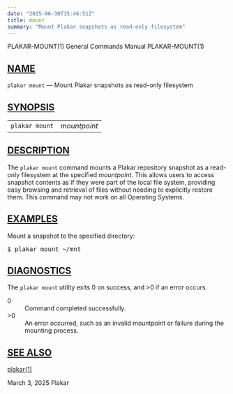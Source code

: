 ```yaml
---
date: "2025-06-30T15:46:51Z"
title: mount
summary: "Mount Plakar snapshots as read-only filesystem"
---
```

<div class="head" role="doc-pageheader" aria-label="Manual header
  line"><span class="head-ltitle">PLAKAR-MOUNT(1)</span>
  <span class="head-vol">General Commands Manual</span>
  <span class="head-rtitle">PLAKAR-MOUNT(1)</span></div>
<main class="manual-text">
<section class="Sh">
<h2 class="Sh" id="NAME"><a class="permalink" href="#NAME">NAME</a></h2>
<p class="Pp"><code class="Nm">plakar mount</code> &#x2014;
    <span class="Nd" role="doc-subtitle">Mount Plakar snapshots as read-only
    filesystem</span></p>
</section>
<section class="Sh">
<h2 class="Sh" id="SYNOPSIS"><a class="permalink" href="#SYNOPSIS">SYNOPSIS</a></h2>
<table class="Nm">
  <tr>
    <td><code class="Nm">plakar mount</code></td>
    <td><var class="Ar">mountpoint</var></td>
  </tr>
</table>
</section>
<section class="Sh">
<h2 class="Sh" id="DESCRIPTION"><a class="permalink" href="#DESCRIPTION">DESCRIPTION</a></h2>
<p class="Pp">The <code class="Nm">plakar mount</code> command mounts a Plakar
    repository snapshot as a read-only filesystem at the specified
    <var class="Ar">mountpoint</var>. This allows users to access snapshot
    contents as if they were part of the local file system, providing easy
    browsing and retrieval of files without needing to explicitly restore them.
    This command may not work on all Operating Systems.</p>
</section>
<section class="Sh">
<h2 class="Sh" id="EXAMPLES"><a class="permalink" href="#EXAMPLES">EXAMPLES</a></h2>
<p class="Pp">Mount a snapshot to the specified directory:</p>
<div class="Bd Pp Bd-indent Li">
<pre>$ plakar mount ~/mnt</pre>
</div>
</section>
<section class="Sh">
<h2 class="Sh" id="DIAGNOSTICS"><a class="permalink" href="#DIAGNOSTICS">DIAGNOSTICS</a></h2>
<p class="Pp">The <code class="Nm">plakar mount</code> utility exits&#x00A0;0 on
    success, and&#x00A0;&gt;0 if an error occurs.</p>
<dl class="Bl-tag">
  <dt>0</dt>
  <dd>Command completed successfully.</dd>
  <dt>&gt;0</dt>
  <dd>An error occurred, such as an invalid mountpoint or failure during the
      mounting process.</dd>
</dl>
</section>
<section class="Sh">
<h2 class="Sh" id="SEE_ALSO"><a class="permalink" href="#SEE_ALSO">SEE
  ALSO</a></h2>
<p class="Pp"><a class="Xr" href="../plakar/" aria-label="plakar, section
    1">plakar(1)</a></p>
</section>
</main>
<div class="foot" role="doc-pagefooter" aria-label="Manual footer
  line"><span class="foot-left"></span><span class="foot-date">March 3,
  2025</span> <span class="foot-os">Plakar</span></div>
